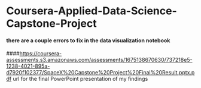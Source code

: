 # Coursera-Applied-Data-Science-Capstone-Project
#### there are a couple errors to fix in the data visualization notebook

####https://coursera-assessments.s3.amazonaws.com/assessments/1675138670630/737218e5-1238-4021-895a-d7920f102377/SpaceX%20Capstone%20Project%20Final%20Result.pptx.pdf url for the final PowerPoint presentation of my findings
